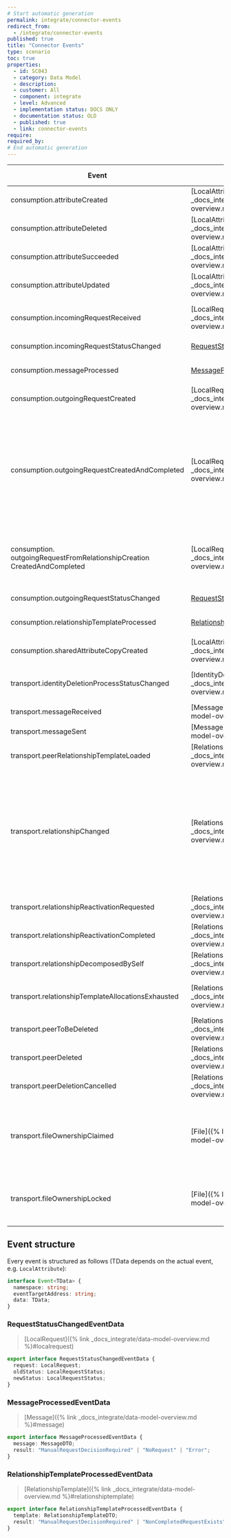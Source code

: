 ```yaml
---
# Start automatic generation
permalink: integrate/connector-events
redirect_from:
  - /integrate/connector-events
published: true
title: "Connector Events"
type: scenario
toc: true
properties:
  - id: SC043
  - category: Data Model
  - description:
  - customer: All
  - component: integrate
  - level: Advanced
  - implementation status: DOCS ONLY
  - documentation status: OLD
  - published: true
  - link: connector-events
require:
required_by:
# End automatic generation
---
```


| Event                                                                          | Data                                                                                                 | Description (This event is triggered when ...)                                                                                                                                                                                                                                                                                                                                                                                              |
| ------------------------------------------------------------------------------ | ---------------------------------------------------------------------------------------------------- | ------------------------------------------------------------------------------------------------------------------------------------------------------------------------------------------------------------------------------------------------------------------------------------------------------------------------------------------------------------------------------------------------------------------------------------------- |
| consumption.attributeCreated                                                   | [LocalAttribute]({% link _docs_integrate/data-model-overview.md %}#localattribute)                   | ... an Attribute was created manually or through a Request.                                                                                                                                                                                                                                                                                                                                                                                 |
| consumption.attributeDeleted                                                   | [LocalAttribute]({% link _docs_integrate/data-model-overview.md %}#localattribute)                   | ... an Attribute was deleted manually or through a Request.                                                                                                                                                                                                                                                                                                                                                                                 |
| consumption.attributeSucceeded                                                 | [LocalAttribute]({% link _docs_integrate/data-model-overview.md %}#localattribute)                   | ... an Attribute was succeeded manually or through a Request.                                                                                                                                                                                                                                                                                                                                                                               |
| consumption.attributeUpdated                                                   | [LocalAttribute]({% link _docs_integrate/data-model-overview.md %}#localattribute)                   | ... an Attribute was updated manually or through a Request.                                                                                                                                                                                                                                                                                                                                                                                 |
| consumption.incomingRequestReceived                                            | [LocalRequest]({% link _docs_integrate/data-model-overview.md %}#localrequest)                       | ... an incoming Request was received either by loading a RelationshipTemplate or by receiving a Message                                                                                                                                                                                                                                                                                                                                     |
| consumption.incomingRequestStatusChanged                                       | [RequestStatusChangedEventData](#requeststatuschangedeventdata)                                      | ... the status of an incoming Request has changed.                                                                                                                                                                                                                                                                                                                                                                                          |
| consumption.messageProcessed                                                   | [MessageProcessedEventData](#messageprocessedeventdata)                                              | ... a Message was processed by Modules like the `RequestModule` or `DeciderModule`.                                                                                                                                                                                                                                                                                                                                                         |
| consumption.outgoingRequestCreated                                             | [LocalRequest]({% link _docs_integrate/data-model-overview.md %}#localrequest)                       | ... any outgoing Request was created by the Connector API or Connector Module.                                                                                                                                                                                                                                                                                                                                                              |
| consumption.outgoingRequestCreatedAndCompleted                                 | [LocalRequest]({% link _docs_integrate/data-model-overview.md %}#localrequest)                       | ... any outgoing Request was transferred via a RelationshipTemplate.<br>This event could either be triggered:<br> • by an incoming pending Relationship using the `onNewRelationship` property within the RelationshipTemplate<br>Content<br> • by an incoming Message using the `onExistingRelationship` property within the RelationshipTemplate<br>Content, if the user already has a Relationship with the RelationshipTemplate creator |
| consumption.<br>outgoingRequestFromRelationshipCreation<br>CreatedAndCompleted | [LocalRequest]({% link _docs_integrate/data-model-overview.md %}#localrequest)                       | ... a `consumption.`<br>`outgoingRequest`<br>`CreatedAndCompleted` event is fired and it was fired due to an incoming pending Relationship. This convenience event is useful to act on incoming pending Relationships.                                                                                                                                                                                                                      |
| consumption.outgoingRequestStatusChanged                                       | [RequestStatusChangedEventData](#requeststatuschangedeventdata)                                      | ... the status of an outgoing Request has changed.                                                                                                                                                                                                                                                                                                                                                                                          |
| consumption.relationshipTemplateProcessed                                      | [RelationshipTemplateProcessedEventData](#relationshiptemplateprocessedeventdata)                    | ... a RelationshipTemplate was processed by Modules like the `RequestModule` or `DeciderModule`.                                                                                                                                                                                                                                                                                                                                            |
| consumption.sharedAttributeCopyCreated                                         | [LocalAttribute]({% link _docs_integrate/data-model-overview.md %}#localattribute)                   | ... an Attribute is copied for sharing with another Identity.                                                                                                                                                                                                                                                                                                                                                                               |
| transport.identityDeletionProcessStatusChanged                                 | [IdentityDeletionProcess]({% link _docs_integrate/data-model-overview.md %}#identitydeletionprocess) | ... a new IdentityDeletionProcess has been created or the status of an existing IdentityDeletionProcess has changed.                                                                                                                                                                                                                                                                                                                        |
| transport.messageReceived                                                      | [Message]({% link _docs_integrate/data-model-overview.md %}#message)                                 | ... a Message is received during synchronization.                                                                                                                                                                                                                                                                                                                                                                                           |
| transport.messageSent                                                          | [Message]({% link _docs_integrate/data-model-overview.md %}#message)                                 | ... a Message was sent.                                                                                                                                                                                                                                                                                                                                                                                                                     |
| transport.peerRelationshipTemplateLoaded                                       | [RelationshipTemplate]({% link _docs_integrate/data-model-overview.md %}#relationshiptemplate)       | ... a RelationshipTemplate was loaded that belongs to another Identity.                                                                                                                                                                                                                                                                                                                                                                     |
| transport.relationshipChanged                                                  | [Relationship]({% link _docs_integrate/data-model-overview.md %}#relationship)                       | ... a Relationship has changed. This can be due to one of the following cases:<br> • you create a Relationship<br> • you accept, reject or revoke a pending Relationship<br> • you terminate an active Relationship<br> • you request the reactivation of a terminated Relationship or accept, reject or revoke such a reactivation request<br> • a new Relationship is received or an existing one changed during synchronization          |
| transport.relationshipReactivationRequested                                    | [Relationship]({% link _docs_integrate/data-model-overview.md %}#relationship)                       | ... the reactivation of a terminated Relationship has been requested by you or the peer.                                                                                                                                                                                                                                                                                                                                                    |
| transport.relationshipReactivationCompleted                                    | [Relationship]({% link _docs_integrate/data-model-overview.md %}#relationship)                       | ... the reactivation of a terminated Relationship has been accepted, rejected or revoked by you or the peer.                                                                                                                                                                                                                                                                                                                                |
| transport.relationshipDecomposedBySelf                                         | [Relationship]({% link _docs_integrate/data-model-overview.md %}#relationship)                       | ... you have decomposed a terminated Relationship.                                                                                                                                                                                                                                                                                                                                                                                          |
| transport.relationshipTemplateAllocationsExhausted                             | [RelationshipTemplate]({% link _docs_integrate/data-model-overview.md %}#relationshiptemplate)       | ... an own RelationshipTemplate has reached its `maxNumberOfAllocations` and can therefore no longer be allocated by further peers.                                                                                                                                                                                                                                                                                                         |
| transport.peerToBeDeleted                                                      | [Relationship]({% link _docs_integrate/data-model-overview.md %}#relationship)                       | ... your Relationship's peer triggered their deletion.                                                                                                                                                                                                                                                                                                                                                                                      |
| transport.peerDeleted                                                          | [Relationship]({% link _docs_integrate/data-model-overview.md %}#relationship)                       | ... your Relationship's peer was deleted.                                                                                                                                                                                                                                                                                                                                                                                                   |
| transport.peerDeletionCancelled                                                | [Relationship]({% link _docs_integrate/data-model-overview.md %}#relationship)                       | ... your Relationship's peer cancelled their deletion.                                                                                                                                                                                                                                                                                                                                                                                      |
| transport.fileOwnershipClaimed                                                 | [File]({% link _docs_integrate/data-model-overview.md %}#file)                                       | ... the ownership of the File was claimed by another Identity. This happens when they accept a corresponding [TransferFileOwnershipRequestItem]({% link _docs_integrate/data-model-overview.md %}#transferfileownershiprequestitem).                                                                                                                                                                                                        |
| transport.fileOwnershipLocked                                                  | [File]({% link _docs_integrate/data-model-overview.md %}#file)                                       | ... the ownership of the File is locked and can only be claimed once the [`ownershipToken` is regenerated]({% link _docs_use-cases/use-case-transport-regenerate-file-ownership-token.md %}).                                                                                                                                                                                                                                               |

## Event structure

Every event is structured as follows (TData depends on the actual event, e.g. `LocalAttribute`):

```ts
interface Event<TData> {
  namespace: string;
  eventTargetAddress: string;
  data: TData;
}
```

### RequestStatusChangedEventData

> [LocalRequest]({% link _docs_integrate/data-model-overview.md %}#localrequest)

```ts
export interface RequestStatusChangedEventData {
  request: LocalRequest;
  oldStatus: LocalRequestStatus;
  newStatus: LocalRequestStatus;
}
```

### MessageProcessedEventData

> [Message]({% link _docs_integrate/data-model-overview.md %}#message)

```ts
export interface MessageProcessedEventData {
  message: MessageDTO;
  result: "ManualRequestDecisionRequired" | "NoRequest" | "Error";
}
```

### RelationshipTemplateProcessedEventData

> [RelationshipTemplate]({% link _docs_integrate/data-model-overview.md %}#relationshiptemplate)

```ts
export interface RelationshipTemplateProcessedEventData {
  template: RelationshipTemplateDTO;
  result: "ManualRequestDecisionRequired" | "NonCompletedRequestExists" | "RelationshipExists" | "NoRequest" | "Error";
}
```

